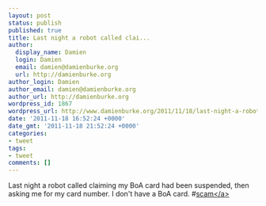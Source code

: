 ```yaml
---
layout: post
status: publish
published: true
title: Last night a robot called clai...
author:
  display_name: Damien
  login: Damien
  email: damien@damienburke.org
  url: http://damienburke.org
author_login: Damien
author_email: damien@damienburke.org
author_url: http://damienburke.org
wordpress_id: 1867
wordpress_url: http://www.damienburke.org/2011/11/18/last-night-a-robot-called-clai-2/
date: '2011-11-18 16:52:24 +0000'
date_gmt: '2011-11-18 21:52:24 +0000'
categories:
- tweet
tags:
- tweet
comments: []
---
```

<p>Last night a robot called claiming my BoA card had been suspended, then asking me for my card number. I don't have a BoA card. #<a href="http:&#47;&#47;search.twitter.com&#47;search?q=%23scam" class="aktt_hashtag">scam<&#47;a></p>
